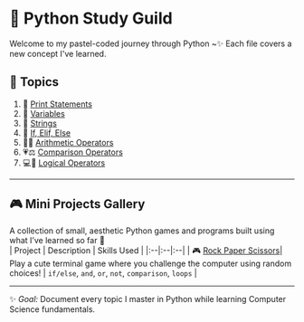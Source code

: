 # 🩷 Python Study Guild

Welcome to my pastel-coded journey through Python ~✨
Each file covers a new concept I've learned. 

## 🌸 Topics
1. 🩷 [Print Statements](01_print_statements.py)
2. 💛 [Variables](02_variables.py)
3. 🩵 [Strings](03_strings.py)
4. 💜 [If, Elif, Else](04_If_Elif_Else.py)
5. 🩷🧮 [Arithmetic Operators](05_operators_arithmetic.py)
6. 💗⚖️ [Comparison Operators](06_comparison_operators.py)
7. 💻💖 [Logical Operators](07_logical_operators.py)
---

## 🎮 Mini Projects Gallery
A collection of small, aesthetic Python games and programs built using what I’ve learned so far 🌼  
| Project | Description | Skills Used |
|:--|:--|:--|
| 🎮 [Rock Paper Scissors]([07_logical_operators.py](https://github.com/zahara-robinson/Python-Study-Guild/blob/main/Mini%20projects/Rock_Paper_Scissors.py))| Play a cute terminal game where you challenge the computer using random choices! | `if/else`, `and`, `or`, `not`, `comparison`, `loops` |

---


✨ *Goal:* Document every topic I master in Python while learning Computer Science fundamentals.
